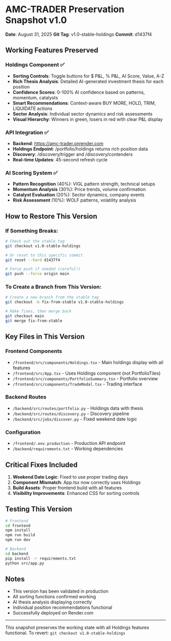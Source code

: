 # AMC-TRADER Preservation Snapshot v1.0
**Date**: August 31, 2025
**Git Tag**: v1.0-stable-holdings
**Commit**: d1437f4

## Working Features Preserved

### Holdings Component ✅
- **Sorting Controls**: Toggle buttons for $ P&L, % P&L, AI Score, Value, A-Z
- **Rich Thesis Analysis**: Detailed AI-generated investment thesis for each position
- **Confidence Scores**: 0-100% AI confidence based on patterns, momentum, catalysts
- **Smart Recommendations**: Context-aware BUY MORE, HOLD, TRIM, LIQUIDATE actions
- **Sector Analysis**: Individual sector dynamics and risk assessments
- **Visual Hierarchy**: Winners in green, losers in red with clear P&L display

### API Integration ✅
- **Backend**: https://amc-trader.onrender.com
- **Holdings Endpoint**: /portfolio/holdings returns rich position data
- **Discovery**: /discovery/trigger and /discovery/contenders
- **Real-time Updates**: 45-second refresh cycle

### AI Scoring System ✅
- **Pattern Recognition** (40%): VIGL pattern strength, technical setups
- **Momentum Analysis** (30%): Price trends, volume confirmation
- **Catalyst Evaluation** (20%): Sector dynamics, company events
- **Risk Assessment** (10%): WOLF patterns, volatility analysis

## How to Restore This Version

### If Something Breaks:
```bash
# Check out the stable tag
git checkout v1.0-stable-holdings

# Or reset to this specific commit
git reset --hard d1437f4

# Force push if needed (careful!)
git push --force origin main
```

### To Create a Branch from This Version:
```bash
# Create a new branch from the stable tag
git checkout -b fix-from-stable v1.0-stable-holdings

# Make fixes, then merge back
git checkout main
git merge fix-from-stable
```

## Key Files in This Version

### Frontend Components
- `/frontend/src/components/Holdings.tsx` - Main holdings display with all features
- `/frontend/src/App.tsx` - Uses Holdings component (not PortfolioTiles)
- `/frontend/src/components/PortfolioSummary.tsx` - Portfolio overview
- `/frontend/src/components/TradeModal.tsx` - Trading interface

### Backend Routes
- `/backend/src/routes/portfolio.py` - Holdings data with thesis
- `/backend/src/routes/discovery.py` - Discovery pipeline
- `/backend/src/jobs/discover.py` - Fixed weekend date logic

### Configuration
- `/frontend/.env.production` - Production API endpoint
- `/backend/requirements.txt` - Working dependencies

## Critical Fixes Included
1. **Weekend Date Logic**: Fixed to use proper trading days
2. **Component Mismatch**: App.tsx now correctly uses Holdings
3. **Build Assets**: Proper frontend build with all features
4. **Visibility Improvements**: Enhanced CSS for sorting controls

## Testing This Version
```bash
# Frontend
cd frontend
npm install
npm run build
npm run dev

# Backend
cd backend
pip install -r requirements.txt
python src/app.py
```

## Notes
- This version has been validated in production
- All sorting functions confirmed working
- AI thesis analysis displaying correctly
- Individual position recommendations functional
- Successfully deployed on Render.com

---
This snapshot preserves the working state with all Holdings features functional.
To revert: `git checkout v1.0-stable-holdings`